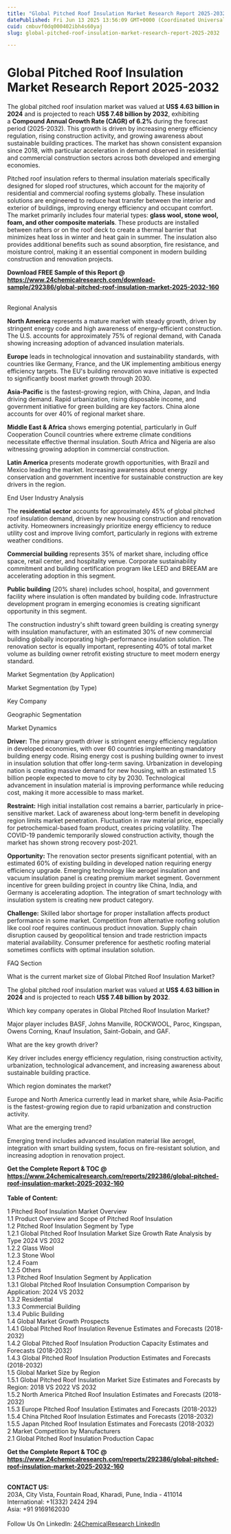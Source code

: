 ```yaml
---
title: "Global Pitched Roof Insulation Market Research Report 2025-2032"
datePublished: Fri Jun 13 2025 13:56:09 GMT+0000 (Coordinated Universal Time)
cuid: cmbuvf0dq000402ibh4s60yaj
slug: global-pitched-roof-insulation-market-research-report-2025-2032

---
```


# Global Pitched Roof Insulation Market Research Report 2025-2032

<p>The global pitched roof insulation market was valued at <strong>US$ 4.63 billion in 2024</strong> and is projected to reach <strong>US$ 7.48 billion by 2032</strong>, exhibiting a <strong>Compound Annual Growth Rate (CAGR) of 6.2%</strong> during the forecast period (2025-2032). This growth is driven by increasing energy efficiency regulation, rising construction activity, and growing awareness about sustainable building practices. The market has shown consistent expansion since 2018, with particular acceleration in demand observed in residential and commercial construction sectors across both developed and emerging economies.</p><p>
</p><p>Pitched roof insulation refers to thermal insulation materials specifically designed for sloped roof structures, which account for the majority of residential and commercial roofing systems globally. These insulation solutions are engineered to reduce heat transfer between the interior and exterior of buildings, improving energy efficiency and occupant comfort. The market primarily includes four material types: <strong>glass wool, stone wool, foam, and other composite materials</strong>. These products are installed between rafters or on the roof deck to create a thermal barrier that minimizes heat loss in winter and heat gain in summer. The insulation also provides additional benefits such as sound absorption, fire resistance, and moisture control, making it an essential component in modern building construction and renovation projects.</p><div><b>Download FREE Sample of this Report @ 
            <a href="https://www.24chemicalresearch.com/download-sample/292386/global-pitched-roof-insulation-market-2025-2032-160">
            https://www.24chemicalresearch.com/download-sample/292386/global-pitched-roof-insulation-market-2025-2032-160</a></b></div><br><p>
Regional Analysis</p><p>
</p><p><strong>North America</strong> represents a mature market with steady growth, driven by stringent energy code and high awareness of energy-efficient construction. The U.S. accounts for approximately 75% of regional demand, with Canada showing increasing adoption of advanced insulation materials.</p><p>
</p><p><strong>Europe</strong> leads in technological innovation and sustainability standards, with countries like Germany, France, and the UK implementing ambitious energy efficiency targets. The EU's building renovation wave initiative is expected to significantly boost market growth through 2030.</p><p>
</p><p><strong>Asia-Pacific</strong> is the fastest-growing region, with China, Japan, and India driving demand. Rapid urbanization, rising disposable income, and government initiative for green building are key factors. China alone accounts for over 40% of regional market share.</p><p>
</p><p><strong>Middle East &amp; Africa</strong> shows emerging potential, particularly in Gulf Cooperation Council countries where extreme climate conditions necessitate effective thermal insulation. South Africa and Nigeria are also witnessing growing adoption in commercial construction.</p><p>
</p><p><strong>Latin America</strong> presents moderate growth opportunities, with Brazil and Mexico leading the market. Increasing awareness about energy conservation and government incentive for sustainable construction are key drivers in the region.</p><p>
End User Industry Analysis</p><p>
</p><p>The <strong>residential sector</strong> accounts for approximately 45% of global pitched roof insulation demand, driven by new housing construction and renovation activity. Homeowners increasingly prioritize energy efficiency to reduce utility cost and improve living comfort, particularly in regions with extreme weather conditions.</p><p>
</p><p><strong>Commercial building</strong> represents 35% of market share, including office space, retail center, and hospitality venue. Corporate sustainability commitment and building certification program like LEED and BREEAM are accelerating adoption in this segment.</p><p>
</p><p><strong>Public building</strong> (20% share) includes school, hospital, and government facility where insulation is often mandated by building code. Infrastructure development program in emerging economies is creating significant opportunity in this segment.</p><p>
</p><p>The construction industry's shift toward green building is creating synergy with insulation manufacturer, with an estimated 30% of new commercial building globally incorporating high-performance insulation solution. The renovation sector is equally important, representing 40% of total market volume as building owner retrofit existing structure to meet modern energy standard.</p><p>
Market Segmentation (by Application)</p><p>
</p><p>
Market Segmentation (by Type)</p><p>
</p><p>
Key Company</p><p>
</p><p>
Geographic Segmentation</p><p>
</p><p>
Market Dynamics</p><p>
</p><p><strong>Driver:</strong> The primary growth driver is stringent energy efficiency regulation in developed economies, with over 60 countries implementing mandatory building energy code. Rising energy cost is pushing building owner to invest in insulation solution that offer long-term saving. Urbanization in developing nation is creating massive demand for new housing, with an estimated 1.5 billion people expected to move to city by 2030. Technological advancement in insulation material is improving performance while reducing cost, making it more accessible to mass market.</p><p>
</p><p><strong>Restraint:</strong> High initial installation cost remains a barrier, particularly in price-sensitive market. Lack of awareness about long-term benefit in developing region limits market penetration. Fluctuation in raw material price, especially for petrochemical-based foam product, creates pricing volatility. The COVID-19 pandemic temporarily slowed construction activity, though the market has shown strong recovery post-2021.</p><p>
</p><p><strong>Opportunity:</strong> The renovation sector presents significant potential, with an estimated 60% of existing building in developed nation requiring energy efficiency upgrade. Emerging technology like aerogel insulation and vacuum insulation panel is creating premium market segment. Government incentive for green building project in country like China, India, and Germany is accelerating adoption. The integration of smart technology with insulation system is creating new product category.</p><p>
</p><p><strong>Challenge:</strong> Skilled labor shortage for proper installation affects product performance in some market. Competition from alternative roofing solution like cool roof requires continuous product innovation. Supply chain disruption caused by geopolitical tension and trade restriction impacts material availability. Consumer preference for aesthetic roofing material sometimes conflicts with optimal insulation solution.</p><p>
FAQ Section</p><p>
What is the current market size of Global Pitched Roof Insulation Market?</p><p>
</p><p>The global pitched roof insulation market was valued at <strong>US$ 4.63 billion in 2024</strong> and is projected to reach <strong>US$ 7.48 billion by 2032</strong>.</p><p>
Which key company operates in Global Pitched Roof Insulation Market?</p><p>
</p><p>Major player includes BASF, Johns Manville, ROCKWOOL, Paroc, Kingspan, Owens Corning, Knauf Insulation, Saint-Gobain, and GAF.</p><p>
What are the key growth driver?</p><p>
</p><p>Key driver includes energy efficiency regulation, rising construction activity, urbanization, technological advancement, and increasing awareness about sustainable building practice.</p><p>
Which region dominates the market?</p><p>
</p><p>Europe and North America currently lead in market share, while Asia-Pacific is the fastest-growing region due to rapid urbanization and construction activity.</p><p>
What are the emerging trend?</p><p>
</p><p>Emerging trend includes advanced insulation material like aerogel, integration with smart building system, focus on fire-resistant solution, and increasing adoption in renovation project.</p>

<div><b>Get the Complete Report & TOC @ 
            <a href="https://www.24chemicalresearch.com/reports/292386/global-pitched-roof-insulation-market-2025-2032-160">
            https://www.24chemicalresearch.com/reports/292386/global-pitched-roof-insulation-market-2025-2032-160</a></b></div><br>
            <b>Table of Content:</b><p>1 Pitched Roof Insulation Market Overview<br />
    1.1 Product Overview and Scope of Pitched Roof Insulation<br />
    1.2 Pitched Roof Insulation Segment by Type<br />
        1.2.1 Global Pitched Roof Insulation Market Size Growth Rate Analysis by Type 2024 VS 2032<br />
        1.2.2 Glass Wool<br />
        1.2.3 Stone Wool<br />
        1.2.4 Foam<br />
        1.2.5 Others<br />
    1.3 Pitched Roof Insulation Segment by Application<br />
        1.3.1 Global Pitched Roof Insulation Consumption Comparison by Application: 2024 VS 2032<br />
        1.3.2 Residential<br />
        1.3.3 Commercial Building<br />
        1.3.4 Public Building<br />
    1.4 Global Market Growth Prospects<br />
        1.4.1 Global Pitched Roof Insulation Revenue Estimates and Forecasts (2018-2032)<br />
        1.4.2 Global Pitched Roof Insulation Production Capacity Estimates and Forecasts (2018-2032)<br />
        1.4.3 Global Pitched Roof Insulation Production Estimates and Forecasts (2018-2032)<br />
    1.5 Global Market Size by Region<br />
        1.5.1 Global Pitched Roof Insulation Market Size Estimates and Forecasts by Region: 2018 VS 2022 VS 2032<br />
        1.5.2 North America Pitched Roof Insulation Estimates and Forecasts (2018-2032)<br />
        1.5.3 Europe Pitched Roof Insulation Estimates and Forecasts (2018-2032)<br />
        1.5.4 China Pitched Roof Insulation Estimates and Forecasts (2018-2032)<br />
        1.5.5 Japan Pitched Roof Insulation Estimates and Forecasts (2018-2032)<br />
2 Market Competition by Manufacturers<br />
    2.1 Global Pitched Roof Insulation Production Capac</p>

<div><b>Get the Complete Report & TOC @ 
            <a href="https://www.24chemicalresearch.com/reports/292386/global-pitched-roof-insulation-market-2025-2032-160">
            https://www.24chemicalresearch.com/reports/292386/global-pitched-roof-insulation-market-2025-2032-160</a></b></div><br>

<b>CONTACT US:</b><br>
            203A, City Vista, Fountain Road, Kharadi, Pune, India - 411014<br>
            International: +1(332) 2424 294<br>
            Asia: +91 9169162030 <br><br>
            Follow Us On LinkedIn: <a href="https://www.linkedin.com/company/24chemicalresearch/">24ChemicalResearch LinkedIn</a>